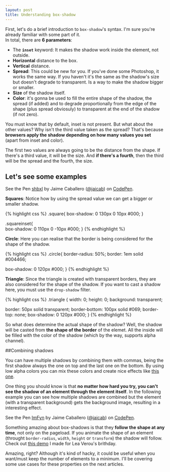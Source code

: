 ```yaml
---
layout: post
title: Understanding box-shadow
---
```


First, let's do a brief introduction to `box-shadow`'s syntax. I'm sure you're already familiar with some part of it.  
In total, there are **6 parameters**: 

- The **`inset`** keyword: It makes the shadow work inside the element, not outside.
- **Horizontal** distance to the box.
- **Vertical** distance.
- **Spread**: This could be new for you. If you've done some Photoshop, it works the same way. If you haven't it's the same as the shadow's size but doesn't degrade to transparent. Is a way to make the shadow bigger or smaller.
- **Size** of the shadow itself.
- **Color**: it's gonna be used to fill the entire shape of the shadow, the spread (if added) and to degrade proportionally from the edge of the shape (plus spread obviosuly) to transparent at the end of the shadow (if not zero).

You must know that by default, inset is not present. But what about the other values? Why isn't the third value taken as the spread? That's because **browsers apply the shadow depending on how many values you set** (apart from inset and color). 

The first two values are always going to be the distance from the shape. If there's a third value, it will be the size. And **if there's a fourth**, then the third will be the spread and the fourth, the size.

## Let's see some examples

<p data-height="300" data-theme-id="7008" data-slug-hash="shbxI" data-default-tab="result" class='codepen'>See the Pen <a href='http://codepen.io/jaicab/pen/shbxI/'>shbxI</a> by Jaime Caballero (<a href='http://codepen.io/jaicab'>@jaicab</a>) on <a href='http://codepen.io'>CodePen</a>.</p>
<script async src="//codepen.io/assets/embed/ei.js"></script>

**Squares**: Notice how by using the spread value we can get a bigger or smaller shadow. 

{% highlight css %}
.square{ 
  box-shadow: 0 130px 0 10px #000;
}

.squareinset{  
  box-shadow: 0 110px 0 -10px #000;
}
{% endhighlight %}

**Circle**: Here you can realise that the border is being considered for the shape of the shadow.

{% highlight css %}
.circle{
  border-radius: 50%;
  border: 1em solid #004466;

  box-shadow: 0 120px #000;
}
{% endhighlight %}

**Triangle**: Since the triangle is created with transparent borders, they are also considered for the shape of the shadow. If you want to cast a shadow here, you must use the `drop-shadow` filter.

{% highlight css %}
.triangle {
  width: 0;
  height: 0;
  background: transparent;

  border: 50px solid transparent;
  border-bottom: 100px solid #069;
  border-top: none;
  box-shadow: 0 120px #000;
}
{% endhighlight %}

So what does determine the actual shape of the shadow? Well, the shadow will be casted from **the shape of the border** of the elemet. All the inside will be filled with the color of the shadow (which by the way, supports alpha channel).

##Combining shadows

You can have multiple shadows by combining them with commas, being the first shadow always the one on top and the last one on the bottom. By using low alpha colors you can mix these colors and create nice effects like [this one](http://codepen.io/jaicab/full/xicaj/).

One thing you should know is that **no matter how hard you try, you can't see the shadow of an element through the element itself**. In the following example you can see how multiple shadows are combined but the element (with a transparent background) gets the background image, resulting in a interesting effect.


<p data-height="350" data-theme-id="7008" data-slug-hash="ImFyn" data-default-tab="result" class='codepen'>See the Pen <a href='http://codepen.io/jaicab/pen/ImFyn/'>ImFyn</a> by Jaime Caballero (<a href='http://codepen.io/jaicab'>@jaicab</a>) on <a href='http://codepen.io'>CodePen</a>.</p>
<script async src="//codepen.io/assets/embed/ei.js"></script>


Something amazing about box-shadows is that they **follow the shape at any time**, not only on the pageload. If you animate the shape of an element (throught `border-radius`, `width`, `height` or `transform`) the shadow will follow. Check out [this demo](http://codepen.io/jaicab/pen/ohbdJ) I made for Lea Verou's brithday.

Amazing, right? Although it's kind of hacky, it could be useful when you want/must keep the number of elements to a minimum. I'll be covering some use cases for these properties on the next articles.


